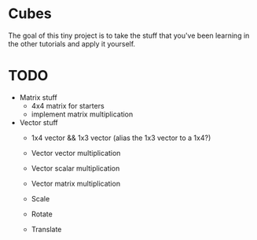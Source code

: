 # Cubes

The goal of this tiny project is to take the stuff that you've been learning in the other tutorials
and apply it yourself.

# TODO

- Matrix stuff
    - 4x4 matrix for starters
    - implement matrix multiplication
- Vector stuff
    - 1x4 vector && 1x3 vector (alias the 1x3 vector to a 1x4?)
    - Vector vector multiplication
    - Vector scalar multiplication
    - Vector matrix multiplication

    - Scale
    - Rotate
    - Translate
